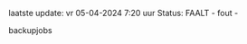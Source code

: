 laatste update: 
vr 05-04-2024  7:20   uur 
Status: FAALT - fout - 
<div class="service R">backupjobs</div>